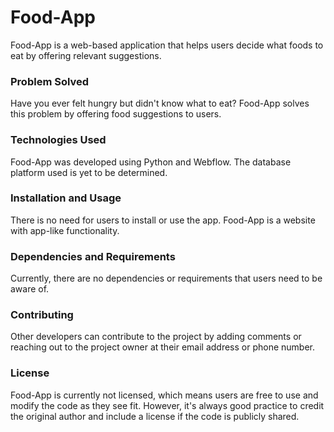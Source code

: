 # Food-App
Food-App is a web-based application that helps users decide what foods to eat by offering relevant suggestions.




### Problem Solved
Have you ever felt hungry but didn't know what to eat? Food-App solves this problem by offering food suggestions to users.


### Technologies Used
Food-App was developed using Python and Webflow. The database platform used is yet to be determined.


### Installation and Usage
There is no need for users to install or use the app. Food-App is a website with app-like functionality.


### Dependencies and Requirements
Currently, there are no dependencies or requirements that users need to be aware of.


### Contributing
Other developers can contribute to the project by adding comments or reaching out to the project owner at their email address or phone number.


### License
Food-App is currently not licensed, which means users are free to use and modify the code as they see fit. However, it's always good practice to credit the original author and include a license if the code is publicly shared.
